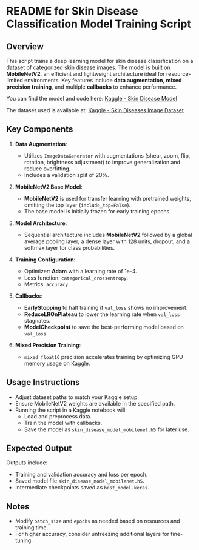 # README for Skin Disease Classification Model Training Script

## Overview
This script trains a deep learning model for skin disease classification on a dataset of categorized skin disease images. The model is built on **MobileNetV2**, an efficient and lightweight architecture ideal for resource-limited environments. Key features include **data augmentation**, **mixed precision training**, and multiple **callbacks** to enhance performance.

You can find the model and code here:
[Kaggle - Skin Disease Model](https://www.kaggle.com/code/sanskarsri2004/skin-disease-model)

The dataset used is available at:
[Kaggle - Skin Diseases Image Dataset](https://www.kaggle.com/datasets/ismailpromus/skin-diseases-image-dataset/data)

## Key Components

1. **Data Augmentation**: 
   - Utilizes `ImageDataGenerator` with augmentations (shear, zoom, flip, rotation, brightness adjustment) to improve generalization and reduce overfitting.
   - Includes a validation split of 20%.

2. **MobileNetV2 Base Model**:
   - **MobileNetV2** is used for transfer learning with pretrained weights, omitting the top layer (`include_top=False`).
   - The base model is initially frozen for early training epochs.

3. **Model Architecture**:
   - Sequential architecture includes **MobileNetV2** followed by a global average pooling layer, a dense layer with 128 units, dropout, and a softmax layer for class probabilities.

4. **Training Configuration**:
   - Optimizer: **Adam** with a learning rate of 1e-4.
   - Loss function: `categorical_crossentropy`.
   - Metrics: `accuracy`.

5. **Callbacks**:
   - **EarlyStopping** to halt training if `val_loss` shows no improvement.
   - **ReduceLROnPlateau** to lower the learning rate when `val_loss` stagnates.
   - **ModelCheckpoint** to save the best-performing model based on `val_loss`.

6. **Mixed Precision Training**:
   - `mixed_float16` precision accelerates training by optimizing GPU memory usage on Kaggle.

## Usage Instructions

- Adjust dataset paths to match your Kaggle setup.
- Ensure MobileNetV2 weights are available in the specified path.
- Running the script in a Kaggle notebook will:
  - Load and preprocess data.
  - Train the model with callbacks.
  - Save the model as `skin_disease_model_mobilenet.h5` for later use.

## Expected Output

Outputs include:
- Training and validation accuracy and loss per epoch.
- Saved model file `skin_disease_model_mobilenet.h5`.
- Intermediate checkpoints saved as `best_model.keras`.

## Notes

- Modify `batch_size` and `epochs` as needed based on resources and training time.
- For higher accuracy, consider unfreezing additional layers for fine-tuning.
